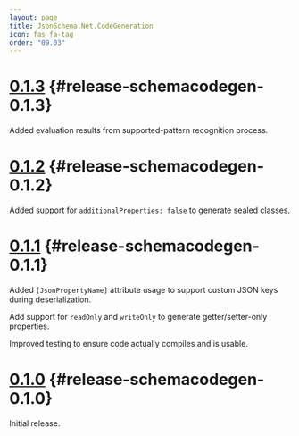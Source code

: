 ```yaml
---
layout: page
title: JsonSchema.Net.CodeGeneration
icon: fas fa-tag
order: "09.03"
---
```

# [0.1.3](https://github.com/gregsdennis/json-everything/pull/535) {#release-schemacodegen-0.1.3}

Added evaluation results from supported-pattern recognition process.

# [0.1.2](https://github.com/gregsdennis/json-everything/pull/509) {#release-schemacodegen-0.1.2}

Added support for `additionalProperties: false` to generate sealed classes.

# [0.1.1](https://github.com/gregsdennis/json-everything/pull/509) {#release-schemacodegen-0.1.1}

Added `[JsonPropertyName]` attribute usage to support custom JSON keys during deserialization.

Add support for `readOnly` and `writeOnly` to generate getter/setter-only properties.

Improved testing to ensure code actually compiles and is usable.

# [0.1.0](https://github.com/gregsdennis/json-everything/pull/505) {#release-schemacodegen-0.1.0}

Initial release.
